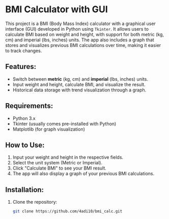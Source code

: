 # BMI Calculator with GUI

This project is a BMI (Body Mass Index) calculator with a graphical user interface (GUI) developed in Python using `Tkinter`. It allows users to calculate BMI based on weight and height, with support for both metric (kg, cm) and imperial (lbs, inches) units. The app also includes a graph that stores and visualizes previous BMI calculations over time, making it easier to track changes.

## Features:
- Switch between **metric** (kg, cm) and **imperial** (lbs, inches) units.
- Input weight and height, calculate BMI, and visualize the result.
- Historical data storage with trend visualization through a graph.

## Requirements:
- Python 3.x
- Tkinter (usually comes pre-installed with Python)
- Matplotlib (for graph visualization)

## How to Use:
1. Input your weight and height in the respective fields.
2. Select the unit system (Metric or Imperial).
3. Click "Calculate BMI" to see your BMI result.
4. The app will also display a graph of your previous BMI calculations.

## Installation:
1. Clone the repository:
   ```bash
   git clone https://github.com/4adi10/bmi_calc.git
